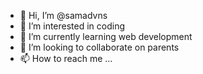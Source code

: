 - 👋 Hi, I’m @samadvns
- 👀 I’m interested in coding
- 🌱 I’m currently learning web development
- 💞️ I’m looking to collaborate on parents
- 📫 How to reach me ...

<!---
samadvns/samadvns is a ✨ special ✨ repository because its `README.md` (this file) appears on your GitHub profile.
You can click the Preview link to take a look at your changes.
--->

